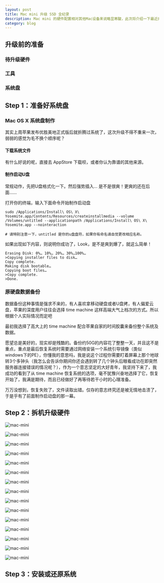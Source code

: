 ```yaml
---
layout: post
title: Mac mini 升级 SSD 全纪录
description: Mac mini 的硬件配置相对其他Mac设备来说略显寒酸，此次将介绍一下最近升级mini硬盘的经历，主要涉及2013年3月后生成的机器拆机过程。
category: blog
---
```


升级前的准备
----------

### 待升级硬件

### 工具

### 系统盘

Step 1：准备好系统盘
------------------

### Mac OS X 系统盘制作
其实上周苹果发布优胜美地正式版后就折腾过系统了，这次升级不得不重来一次，弱弱的感觉为毛不换个顺序呢？

#### 下载系统文件
有什么好说的呢，直接去 AppStore 下载呗，或者你认为靠谱的其他来源。

#### 制作启动U盘
常规动作，先把U盘格式化一下。然后强势插入… 是不是很爽！更爽的还在后面……

打开你的终端，输入下面命令开始制作启动盘

```
sudo /Applications/Install\ OS\ X\ Yosemite.app/Contents/Resources/createinstallmedia --volume /Volumes/untitled --applicationpath /Applications/Install\ OS\ X\ Yosemite.app --nointeraction

# 请特别注意一下，untitled 是你的u盘盘符，如果你有命名请自觉更改相应名称。
```

如果出现如下内容，则说明你成功了，Look，是不是爽到爆了，就这么简单！

```
Erasing Disk: 0%… 10%… 20%… 30%…100%…
>Copying installer files to disk…
Copy complete.
Making disk bootable…
Copying boot files…
>Copy complete.
>Done.
```

### 原硬盘数据备份
数据备份这种事情是强求不来的，有人喜欢拿移动硬盘或者U盘拷，有人偏爱云盘，苹果的深度用户往往会选择 time machine 这样高端大气上档次的方式。所以根据个人实际情况而定吧

最初我选择了高大上的 time machine 配合苹果自家的时间胶囊来备份整个系统及数据。

愿望总是美好的，现实却是残酷的。备份约50G的内容花了整整一天，并且这不是重点，重点是最后恢复系统时需要通过网络安装一个系统引导镜像（类似windows下的PE），你懂我的意思吗，我是说这个过程你需要盯着屏幕上那个地球转3个多钟头（我怎么会告诉你期间你还会遇到转了几个钟头后眼看成功在即突然服务器连接错误的情况呢？），作为一个意志坚定的大好青年，我坚持下来了，我成功的看到了从 time machine 恢复系统的选项，毫不犹豫兴奋地选择了它，恢复开始了，我满是期待，而且已经做好了再等待若干小时的心理准备。

万万没想到，恢复失败了，文件读取出错。仅存的意志终究还是被无情地击溃了，于是乎有了前面制作启动盘的那一幕。

Step 2：拆机升级硬件
------------------

![mac-mini](/images/macminiupdate/mac01.png)

![mac-mini](/images/macminiupdate/mac02.png)

![mac-mini](/images/macminiupdate/mac03.png)

![mac-mini](/images/macminiupdate/mac04.png)

![mac-mini](/images/macminiupdate/mac05.png)

![mac-mini](/images/macminiupdate/mac06.png)

![mac-mini](/images/macminiupdate/mac07.png)

![mac-mini](/images/macminiupdate/mac08.png)

![mac-mini](/images/macminiupdate/mac09.png)

![mac-mini](/images/macminiupdate/mac-power.png)

![mac-mini](/images/macminiupdate/mac10.png)

![mac-mini](/images/macminiupdate/mac11.png)

![mac-mini](/images/macminiupdate/mac12.png)

![mac-mini](/images/macminiupdate/mac13.png)

![mac-mini](/images/macminiupdate/mac14.png)

Step 3：安装或还原系统
--------------------